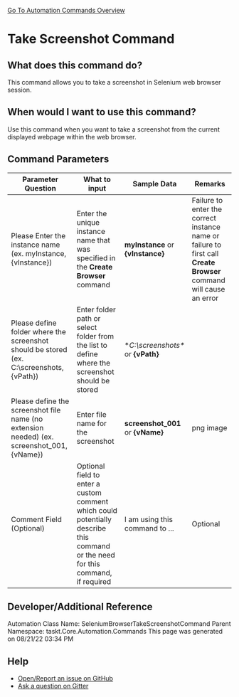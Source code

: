 <!--TITLE: Take Screenshot Command -->
<!-- SUBTITLE: a command in the Web Browser Commands group. -->
[Go To Automation Commands Overview](/automation-commands.md)


# Take Screenshot Command


## What does this command do?
This command allows you to take a screenshot in Selenium web browser session.


## When would I want to use this command?
Use this command when you want to take a screenshot from the current displayed webpage within the web browser.


## Command Parameters
| Parameter Question   	| What to input  	|  Sample Data 	| Remarks  	|
| ---                    | ---               | ---           | ---       |
|Please Enter the instance name (ex. myInstance, {vInstance})|Enter the unique instance name that was specified in the **Create Browser** command|**myInstance** or **{vInstance}**|Failure to enter the correct instance name or failure to first call **Create Browser** command will cause an error|
|Please define folder where the screenshot should be stored (ex. C:\screenshots, {vPath})|Enter folder path or select folder from the list to define where the screenshot should be stored|**C:\screenshots\** or **{vPath}**||
|Please define the screenshot file name (no extension needed) (ex. screenshot_001, {vName})|Enter file name for the screenshot|**screenshot_001** or **{vName}**|png image|
|Comment Field (Optional)|Optional field to enter a custom comment which could potentially describe this command or the need for this command, if required|I am using this command to ...|Optional|










## Developer/Additional Reference
Automation Class Name: SeleniumBrowserTakeScreenshotCommand
Parent Namespace: taskt.Core.Automation.Commands
This page was generated on 08/21/22 03:34 PM


## Help
- [Open/Report an issue on GitHub](https://github.com/rcktrncn/taskt/issues/new)
- [Ask a question on Gitter](https://gitter.im/taskt-rpa/Lobby)
